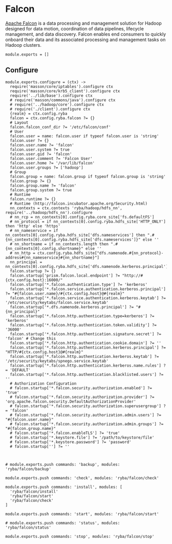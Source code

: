 
# Falcon

[Apache Falcon][falcon] is a data processing and management solution for Hadoop designed
for data motion, coordination of data pipelines, lifecycle management, and data
discovery. Falcon enables end consumers to quickly onboard their data and its
associated processing and management tasks on Hadoop clusters.

    module.exports = []

## Configure

    module.exports.configure = (ctx) ->
      require('masson/core/iptables').configure ctx
      require('masson/core/krb5_client').configure ctx
      require('../lib/base').configure ctx
      # require('masson/commons/java').configure ctx
      # require('../hadoop/core').configure ctx
      # require('./client').configure ctx
      {realm} = ctx.config.ryba
      falcon = ctx.config.ryba.falcon ?= {}
      # Layout
      falcon.falcon_conf_dir ?= '/etc/falcon/conf'
      # User
      falcon.user = name: falcon.user if typeof falcon.user is 'string'
      falcon.user ?= {}
      falcon.user.name ?= 'falcon'
      falcon.user.system ?= true
      falcon.user.gid ?= 'falcon'
      falcon.user.comment ?= 'Falcon User'
      falcon.user.home ?= '/var/lib/falcon'
      falcon.user.groups ?= ['hadoop']
      # Group
      falcon.group = name: falcon.group if typeof falcon.group is 'string'
      falcon.group ?= {}
      falcon.group.name ?= 'falcon'
      falcon.group.system ?= true
      # Runtime
      falcon.runtime ?= {}
      # Runtime (http://falcon.incubator.apache.org/Security.html)
      nn_contexts = ctx.contexts 'ryba/hadoop/hdfs_nn', require('../hadoop/hdfs_nn').configure
      # nn_rcp = nn_contexts[0].config.ryba.core_site['fs.defaultFS']
      # nn_protocol = if nn_contexts[0].config.ryba.hdfs_site['HTTP_ONLY'] then 'http' else 'https'
      # nn_nameservice = if nn_contexts[0].config.ryba.hdfs_site['dfs.nameservices'] then ".#{nn_contexts[0].config.ryba.hdfs_site['dfs.nameservices']}" else ''
      # nn_shortname = if nn_contexts.length then ".#{nn_contexts[0].config.shortname}" else ''
      # nn_http = ctx.config.ryba.hdfs_site["dfs.namenode.#{nn_protocol}-address#{nn_nameservice}#{nn_shortname}"] 
      nn_principal = nn_contexts[0].config.ryba.hdfs_site['dfs.namenode.kerberos.principal']
      falcon.startup ?= {}
      falcon.startup['prism.falcon.local.endpoint'] ?= "http://#{ctx.config.host}:16000/"
      falcon.startup['*.falcon.authentication.type'] ?= 'kerberos'
      falcon.startup['*.falcon.service.authentication.kerberos.principal'] ?= "#{falcon.user.name}/#{ctx.config.host}@#{realm}"
      falcon.startup['*.falcon.service.authentication.kerberos.keytab'] ?= '/etc/security/keytabs/falcon.service.keytab'
      falcon.startup['*.dfs.namenode.kerberos.principal'] ?= "#{nn_principal}"
      falcon.startup['*.falcon.http.authentication.type=kerberos'] ?= 'kerberos'
      falcon.startup['*.falcon.http.authentication.token.validity'] ?= '36000'
      falcon.startup['*.falcon.http.authentication.signature.secret'] ?= 'falcon' # Change this
      falcon.startup['*.falcon.http.authentication.cookie.domain'] ?= ''
      falcon.startup['*.falcon.http.authentication.kerberos.principal'] ?= "HTTP/#{ctx.config.host}@#{realm}"
      falcon.startup['*.falcon.http.authentication.kerberos.keytab'] ?= '/etc/security/keytabs/spnego.service.keytab'
      falcon.startup['*.falcon.http.authentication.kerberos.name.rules'] ?= 'DEFAULT'
      falcon.startup['*.falcon.http.authentication.blacklisted.users'] ?= ''
      # Authorization Configuration
      # falcon.startup['*.falcon.security.authorization.enabled'] ?= 'true'
      # falcon.startup['*.falcon.security.authorization.provider'] ?= 'org.apache.falcon.security.DefaultAuthorizationProvider'
      # falcon.startup['*.falcon.security.authorization.superusergroup'] ?= 'falcon'
      # falcon.startup['*.falcon.security.authorization.admin.users'] ?= "#{falcon.user.name}"
      # falcon.startup['*.falcon.security.authorization.admin.groups'] ?= "#{falcon.group.name}"
      # falcon.startup['*.falcon.enableTLS'] ?= 'true'
      # falcon.startup['*.keystore.file'] ?= '/path/to/keystore/file'
      # falcon.startup['*.keystore.password'] ?= 'password'
      # falcon.startup[''] ?= ''

      

    # module.exports.push commands: 'backup', modules: 'ryba/falcon/backup'

    module.exports.push commands: 'check', modules: 'ryba/falcon/check'

    module.exports.push commands: 'install', modules: [
      'ryba/falcon/install'
      'ryba/falcon/start'
      'ryba/falcon/check'
    ]

    module.exports.push commands: 'start', modules: 'ryba/falcon/start'

    # module.exports.push commands: 'status', modules: 'ryba/falcon/status'

    module.exports.push commands: 'stop', modules: 'ryba/falcon/stop'

[falcon]: http://falcon.incubator.apache.org/
